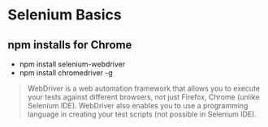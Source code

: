# Selenium Basics

## npm installs for Chrome

- npm install selenium-webdriver
- npm install chromedriver -g

> WebDriver is a web automation framework that allows you to execute your tests against different browsers, not just Firefox, Chrome (unlike Selenium IDE). WebDriver also enables you to use a programming language in creating your test scripts (not possible in Selenium IDE).
